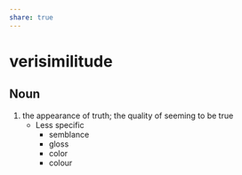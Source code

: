 ```yaml
---
share: true
---
```

# verisimilitude


## Noun

1. the appearance of truth; the quality of seeming to be true
	- Less specific
		- semblance
		- gloss
		- color
		- colour

